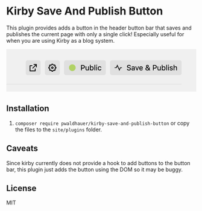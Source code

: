 # Kirby Save And Publish Button

This plugin provides adds a button in the header button bar that saves and publishes the current page with only a single
click! Especially useful for when you are using Kirby as a blog system.

![Screenshot of the new button bar](screenshot.png)

## Installation

1. `composer require pwaldhauer/kirby-save-and-publish-button` or copy the files to the `site/plugins` folder.

## Caveats

Since kirby currently does not provide a hook to add buttons to the button bar, this plugin just adds the button using
the DOM so it may be buggy.

## License

MIT
